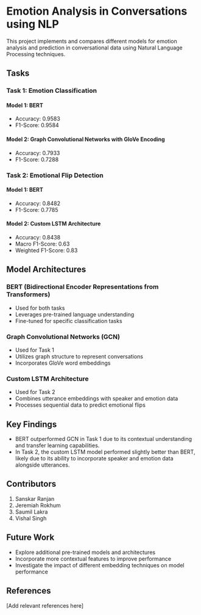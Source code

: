 # Emotion Analysis in Conversations using NLP

This project implements and compares different models for emotion analysis and prediction in conversational data using Natural Language Processing techniques.

## Tasks

### Task 1: Emotion Classification

#### Model 1: BERT
- Accuracy: 0.9583
- F1-Score: 0.9584

#### Model 2: Graph Convolutional Networks with GloVe Encoding
- Accuracy: 0.7933
- F1-Score: 0.7288

### Task 2: Emotional Flip Detection

#### Model 1: BERT
- Accuracy: 0.8482
- F1-Score: 0.7785

#### Model 2: Custom LSTM Architecture
- Accuracy: 0.8438
- Macro F1-Score: 0.63
- Weighted F1-Score: 0.83

## Model Architectures

### BERT (Bidirectional Encoder Representations from Transformers)
- Used for both tasks
- Leverages pre-trained language understanding
- Fine-tuned for specific classification tasks

### Graph Convolutional Networks (GCN)
- Used for Task 1
- Utilizes graph structure to represent conversations
- Incorporates GloVe word embeddings

### Custom LSTM Architecture
- Used for Task 2
- Combines utterance embeddings with speaker and emotion data
- Processes sequential data to predict emotional flips

## Key Findings

- BERT outperformed GCN in Task 1 due to its contextual understanding and transfer learning capabilities.
- In Task 2, the custom LSTM model performed slightly better than BERT, likely due to its ability to incorporate speaker and emotion data alongside utterances.

## Contributors

1. Sanskar Ranjan
2. Jeremiah Rokhum
3. Saumil Lakra
4. Vishal Singh

## Future Work

- Explore additional pre-trained models and architectures
- Incorporate more contextual features to improve performance
- Investigate the impact of different embedding techniques on model performance

## References

[Add relevant references here]
